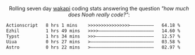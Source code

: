 <p align="center">Rolling seven day <a href="https://wakapi.dev/"/>wakapi</a> coding stats answering the question <i>"how much does Noah really code?"</i>:</p>
<!--START_SECTION:waka-->

```txt
Actionscript   8 hrs 1 mins    >>>>>>>>>>>>>>>>—————————   64.18 %
Ezhil          1 hrs 49 mins   >>>>—————————————————————   14.60 %
Typst          1 hrs 34 mins   >>>——————————————————————   12.57 %
Uiua           0 hrs 27 mins   >————————————————————————   03.58 %
Astro          0 hrs 22 mins   >————————————————————————   02.97 %
```

<!--END_SECTION:waka-->
